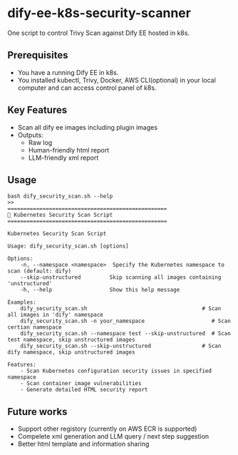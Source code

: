 # dify-ee-k8s-security-scanner
One script to control Trivy Scan against Dify EE hosted in k8s.

## Prerequisites
- You have a running Dify EE in k8s.
- You installed kubectl, Trivy, Docker, AWS CLI(optional) in your local computer and can access control panel of k8s.

## Key Features 
- Scan all dify ee images including plugin images
- Outputs:
     - Raw log
     - Human-friendly html report
     - LLM-friendly xml report

## Usage
```
bash dify_security_scan.sh --help 
>>
==================================================
🔐 Kubernetes Security Scan Script
==================================================

Kubernetes Security Scan Script

Usage: dify_security_scan.sh [options]

Options:
    -n, --namespace <namespace>  Specify the Kubernetes namespace to scan (default: dify)
    --skip-unstructured         Skip scanning all images containing 'unstructured'
    -h, --help                  Show this help message

Examples:
    dify_security_scan.sh                                    # Scan all images in 'dify' namespace
    dify_security_scan.sh -n your_namespace                     # Scan certian namespace
    dify_security_scan.sh --namespace test --skip-unstructured  # Scan test namespace, skip unstructured images
    dify_security_scan.sh --skip-unstructured                # Scan dify namespace, skip unstructured images

Features:
    - Scan Kubernetes configuration security issues in specified namespace
    - Scan container image vulnerabilities
    - Generate detailed HTML security report
```


## Future works

- Support other registory (currently on AWS ECR is supported)
- Compelete xml generation and LLM query / next step suggestion
- Better html template and information sharing